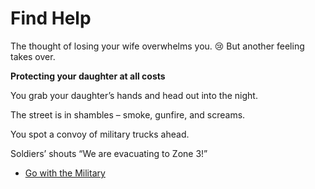 # Find Help

The thought of losing your wife overwhelms you. 😢
But another feeling takes over.

**Protecting your daughter at all costs**

You grab your daughter’s hands and head out into the night.

The street is in shambles – smoke, gunfire, and screams.

You spot a convoy of military trucks ahead.

Soldiers’ shouts
“We are evacuating to Zone 3!”

- [Go with the Military](./scene6A.md)

